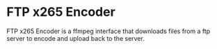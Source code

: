 FTP x265 Encoder
====

FTP x265 Encoder is a ffmpeg interface that downloads files from a ftp server to encode and upload back to the server.